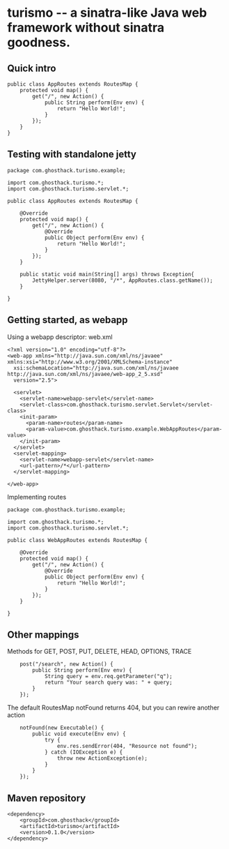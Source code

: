 turismo -- a sinatra-like Java web framework without sinatra goodness.
======================================================================

Quick intro
-----------

    public class AppRoutes extends RoutesMap {
        protected void map() {
            get("/", new Action() {
                public String perform(Env env) {
                    return "Hello World!";
                }
            });
        }
    }


Testing with standalone jetty
-----------------------------

    package com.ghosthack.turismo.example;
    
    import com.ghosthack.turismo.*;
    import com.ghosthack.turismo.servlet.*;
    
    public class AppRoutes extends RoutesMap {
    
        @Override
        protected void map() {
            get("/", new Action() {
                @Override
                public Object perform(Env env) {
                    return "Hello World!";
                }
            });
        }
    
        public static void main(String[] args) throws Exception{
            JettyHelper.server(8080, "/*", AppRoutes.class.getName());
        }
    
    }

Getting started, as webapp
--------------------------

Using a webapp descriptor: web.xml

    <?xml version="1.0" encoding="utf-8"?>
    <web-app xmlns="http://java.sun.com/xml/ns/javaee" xmlns:xsi="http://www.w3.org/2001/XMLSchema-instance"
      xsi:schemaLocation="http://java.sun.com/xml/ns/javaee http://java.sun.com/xml/ns/javaee/web-app_2_5.xsd"
      version="2.5">
    
      <servlet>
        <servlet-name>webapp-servlet</servlet-name>
        <servlet-class>com.ghosthack.turismo.servlet.Servlet</servlet-class>
        <init-param>
          <param-name>routes</param-name>
          <param-value>com.ghosthack.turismo.example.WebAppRoutes</param-value>
        </init-param>
      </servlet>
      <servlet-mapping>
        <servlet-name>webapp-servlet</servlet-name>
        <url-pattern>/*</url-pattern>
      </servlet-mapping>
    
    </web-app>

Implementing routes

    package com.ghosthack.turismo.example;
    
    import com.ghosthack.turismo.*;
    import com.ghosthack.turismo.servlet.*;
    
    public class WebAppRoutes extends RoutesMap {
    
        @Override
        protected void map() {
            get("/", new Action() {
                @Override
                public Object perform(Env env) {
                    return "Hello World!";
                }
            });
        }
    
    }


Other mappings
--------------

Methods for GET, POST, PUT, DELETE, HEAD, OPTIONS, TRACE

        post("/search", new Action() {
            public String perform(Env env) {
                String query = env.req.getParameter("q");
                return "Your search query was: " + query;
            }
        });

The default RoutesMap notFound returns 404, but you can rewire another action

        notFound(new Executable() {
            public void execute(Env env) {
                try {
                    env.res.sendError(404, "Resource not found");
                } catch (IOException e) {
                    throw new ActionException(e);
                }
            }
        });


Maven repository
----------------

    <dependency>
        <groupId>com.ghosthack</groupId>
        <artifactId>turismo</artifactId>
        <version>0.1.0</version>
    </dependency>

